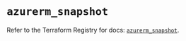 # `azurerm_snapshot`

Refer to the Terraform Registry for docs: [`azurerm_snapshot`](https://registry.terraform.io/providers/hashicorp/azurerm/4.23.0/docs/resources/snapshot).
